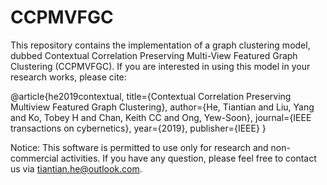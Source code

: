 # CCPMVFGC
This repository contains the implementation of a graph clustering model, dubbed Contextual Correlation Preserving Multi-View Featured Graph Clustering (CCPMVFGC). If you are interested in using this model in your research works, please cite:

@article{he2019contextual,
  title={Contextual Correlation Preserving Multiview Featured Graph Clustering},
  author={He, Tiantian and Liu, Yang and Ko, Tobey H and Chan, Keith CC and Ong, Yew-Soon},
  journal={IEEE transactions on cybernetics},
  year={2019},
  publisher={IEEE}
}

Notice: This software is permitted to use only for research and non-commercial activities. If you have any question, please feel free to contact us via tiantian.he@outlook.com.
